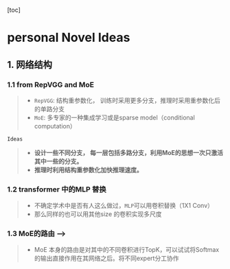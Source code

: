 [toc]

# personal Novel Ideas

## 1. 网络结构

### 1.1 from RepVGG and MoE

> - `RepVGG`: 结构重参数化， 训练时采用更多分支，推理时采用重参数化后的单路分支
> - `MoE`: 多专家的一种集成学习或是sparse model（conditional computation）

`Ideas`

> - **设计一些不同分支， 每一层包括多路分支，利用MoE的思想一次只激活其中一些的分支。**
> - **推理时利用结构重参数化加快推理速度。**



### 1.2 transformer 中的MLP 替换

> - 不确定学术中是否有人这么做过，`MLP`可以用卷积替换（1X1 Conv）
> - 那么同样的也可以用其他size 的卷积实现多尺度



### 1.3 MoE的路由 --> 

> - MoE 本身的路由是对其中的不同卷积进行TopK，可以试试将Softmax 的输出直接作用在其网络之后。将不同expert分工协作